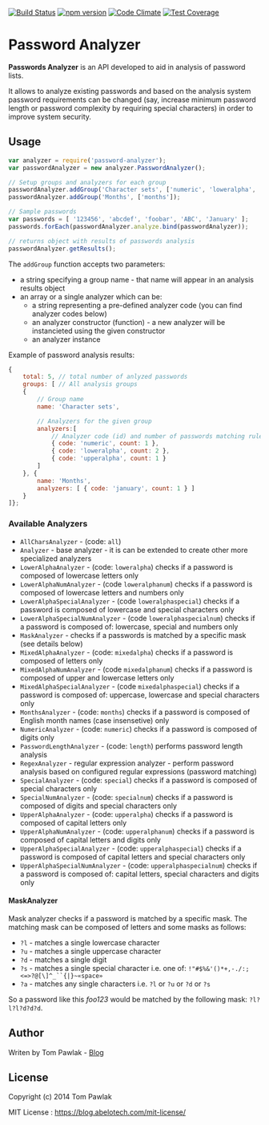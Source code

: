 [![Build Status](https://travis-ci.org/T-PWK/node-password-analyzer.svg?branch=master)](https://travis-ci.org/T-PWK/node-password-analyzer) 
[![npm version](https://badge.fury.io/js/password-analyzer.svg)](http://badge.fury.io/js/password-analyzer) 
[![Code Climate](https://codeclimate.com/github/T-PWK/node-password-analyzer/badges/gpa.svg)](https://codeclimate.com/github/T-PWK/node-password-analyzer) 
[![Test Coverage](https://codeclimate.com/github/T-PWK/node-password-analyzer/badges/coverage.svg)](https://codeclimate.com/github/T-PWK/node-password-analyzer)

Password Analyzer
======================

**Passwords Analyzer** is an API developed to aid in analysis of password lists. 

It allows to analyze existing passwords and based on the analysis system password requirements can be changed (say, increase minimum password length or password complexity by requiring special characters) in order to improve system security.

## Usage ##

```js
var analyzer = require('password-analyzer');
var passwordAnalyzer = new analyzer.PasswordAnalyzer();

// Setup groups and analyzers for each group
passwordAnalyzer.addGroup('Character sets', ['numeric', 'loweralpha', 'upperalpha']);
passwordAnalyzer.addGroup('Months', ['months']);

// Sample passwords
var passwords = [ '123456', 'abcdef', 'foobar', 'ABC', 'January' ];
passwords.forEach(passwordAnalyzer.analyze.bind(passwordAnalyzer));

// returns object with results of passwords analysis
passwordAnalyzer.getResults();
```

The `addGroup` function accepts two parameters:
- a string specifying a group name - that name will appear in an analysis results object
- an array or a single analyzer which can be:
	- a string representing a pre-defined analyzer code (you can find analyzer codes below)
	- an analyzer constructor (function) - a new analyzer will be instancieted using the given constructor
	- an analyzer instance

Example of password analysis results:

```js
{
	total: 5, // total number of anlyzed passwords
	groups: [ // All analysis groups
	{
		// Group name
		name: 'Character sets', 

		// Analyzers for the given group
		analyzers:[
			// Analyzer code (id) and number of passwords matching rules of the given analyzer
			{ code: 'numeric', count: 1 },
			{ code: 'loweralpha', count: 2 },
			{ code: 'upperalpha', count: 1 }
		]
	}, { 
		name: 'Months', 
		analyzers: [ { code: 'january', count: 1 } ]
	}
]};
```

### Available Analyzers ###

- `AllCharsAnalyzer` - (code: `all`) 
- `Analyzer` - base analyzer - it is can be extended to create other more specialized analyzers
- `LowerAlphaAnalyzer` -  (code: `loweralpha`) checks if a password is composed of lowercase letters only
- `LowerAlphaNumAnalyzer` - (code `loweralphanum`) checks if a password is composed of lowercase letters and numbers only
- `LowerAlphaSpecialAnalyzer` - (code `loweralphaspecial`) checks if a password is composed of lowercase and special characters only
- `LowerAlphaSpecialNumAnalyzer` - (code `loweralphaspecialnum`) checks if a password is composed of: lowercase, special and numbers only
- `MaskAnalyzer` - checks if a passwords is matched by a specific mask (see details below)
- `MixedAlphaAnalyzer` - (code: `mixedalpha`) checks if a password is composed of letters only
- `MixedAlphaNumAnalyzer` - (code `mixedalphanum`) checks if a password is composed of upper and lowercase letters only
- `MixedAlphaSpecialAnalyzer` - (code `mixedalphaspecial`) checks if a password is composed of: uppercase, lowercase and special characters only
- `MonthsAnalyzer` - (code: `months`) checks if a password is composed of English month names (case insensetive) only
- `NumericAnalyzer` - (code: `numeric`) checks if a password is composed of digits only
- `PasswordLengthAnalyzer` - (code: `length`) performs password length analysis
- `RegexAnalyzer` - regular expression analyzer - perform password analysis based on configured regular expressions (password matching)
- `SpecialAnalyzer` - (code: `special`) checks if a password is composed of special characters only
- `SpecialNumAnalyzer` - (code: `specialnum`) checks if a password is composed of digits and special characters only
- `UpperAlphaAnalyzer` - (code: `upperalpha`) checks if a password is composed of capital letters only 
- `UpperAlphaNumAnalyzer` - (code: `upperalphanum`) checks if a password is composed of capital letters and digits only 
- `UpperAlphaSpecialAnalyzer` - (code: `upperalphaspecial`) checks if a password is composed of capital letters and special characters only 
- `UpperAlphaSpecialNumAnalyzer` - (code: `upperalphaspecialnum`) checks if a password is composed of: capital letters, special characters and digits only 

#### MaskAnalyzer ####
Mask analyzer checks if a password is matched by a specific mask. The matching mask can be composed of letters and some masks as follows:
- `?l` - matches a single lowercase character
- `?u` - matches a single uppercase character
- `?d` - matches a single digit
- `?s` - matches a single special character i.e. one of: `!"#$%&'()*+,-./:;<=>?@[\]^_``{|}~«space»`
- `?a` - matches any single characters i.e. `?l` or `?u` or `?d` or `?s`

So a password like this _foo123_ would be matched by the following mask: `?l?l?l?d?d?d`.

## Author ##
Writen by Tom Pawlak - [Blog](https://blog.abelotech.com)

## License ##

Copyright (c) 2014 Tom Pawlak

MIT License : https://blog.abelotech.com/mit-license/
